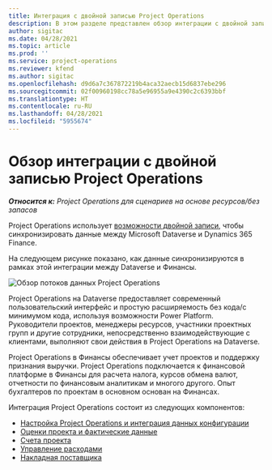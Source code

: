 ```yaml
---
title: Интеграция с двойной записью Project Operations
description: В этом разделе представлен обзор интеграции с двойной записью Project Operations.
author: sigitac
ms.date: 04/28/2021
ms.topic: article
ms.prod: ''
ms.service: project-operations
ms.reviewer: kfend
ms.author: sigitac
ms.openlocfilehash: d9d6a7c367872219b4aca32aecb15d6837ebe296
ms.sourcegitcommit: 02f00960198cc78a5e96955a9e4390c2c6393bbf
ms.translationtype: HT
ms.contentlocale: ru-RU
ms.lasthandoff: 04/28/2021
ms.locfileid: "5955674"
---
```

# <a name="project-operations-dual-write-integration-overview"></a>Обзор интеграции с двойной записью Project Operations

_**Относится к:** Project Operations для сценариев на основе ресурсов/без запасов_

Project Operations использует [возможности двойной записи](/dynamics365/fin-ops-core/dev-itpro/data-entities/dual-write/dual-write-home-page), чтобы синхронизировать данные между Microsoft Dataverse и Dynamics 365 Finance.

На следующем рисунке показано, как данные синхронизируются в рамках этой интеграции между Dataverse и Финансы.

![Обзор потоков данных Project Operations](./media/ProjectOperationsFlows.jpg)

Project Operations на Dataverse предоставляет современный пользовательский интерфейс и простую расширяемость без кода/с минимумом кода, используя возможности Power Platform. Руководители проектов, менеджеры ресурсов, участники проектных групп и другие сотрудники, непосредственно взаимодействующие с клиентами, выполняют свои действия в Project Operations на Dataverse.

Project Operations в Финансы обеспечивает учет проектов и поддержку признания выручки. Project Operations подключается к финансовой платформе в Финансы для расчета налога, курсов обмена валют, отчетности по финансовым аналитикам и многого другого. Опыт бухгалтеров по проектам в основном основан на Финансах.

Интеграция Project Operations состоит из следующих компонентов:


- [Настройка Project Operations и интеграция данных конфигурации](resource-dual-write-setup-integration.md) 
- [Оценки проекта и фактические данные](resource-dual-write-estimates-actuals.md)
- [Счета проекта](resource-dual-write-project-invoice.md)
- [Управление расходами](resource-dual-write-expense.md)
- [Накладная поставщика](resource-dual-write-vendor-invoice.md)
